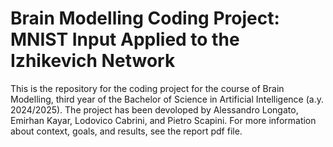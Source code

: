 # Brain Modelling Coding Project: MNIST Input Applied to the Izhikevich Network
This is the repository for the coding project for the course of Brain Modelling, third year of the Bachelor of Science in Artificial Intelligence (a.y. 2024/2025). The project has been devoloped by Alessandro Longato, Emirhan Kayar, Lodovico Cabrini, and Pietro Scapini.
For more information about context, goals, and results, see the report pdf file.
